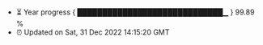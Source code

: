 - ⏳ Year progress { █████████████████████████████▁ } 99.89 %
- ⏰ Updated on Sat, 31 Dec 2022 14:15:20 GMT

